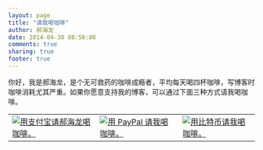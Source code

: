 ```yaml
---
layout: page
title: "请我喝咖啡"
author: 郝海龙
date: 2014-04-30 08:56:08
comments: true
sharing: true
footer: true
---
```


你好，我是郝海龙，是个无可救药的咖啡成瘾者，平均每天喝四杯咖啡，写博客时咖啡消耗尤其严重。如果你愿意支持我的博客，可以通过下面三种方式请我喝咖啡。
<center><table>
<tbody>
<tr>
<td><a href="http://s.olo.la/MPHc"><img class="aligncenter" src="http://haohailong.net/wp-content/uploads/2014/04/pay-btn-alipay.png" alt="用支付宝请郝海龙喝咖啡。" /></a></td>
<td><a href="https://www.paypal.com/cgi-bin/webscr?cmd=_xclick&amp;business=haohailong%40gmail%2ecom&amp;lc=GB&amp;item_name=Buy%20Hailong%20Coffee&amp;amount=5%2e00&amp;currency_code=USD&amp;button_subtype=services&amp;bn=PP%2dBuyNowBF%3abtn_paynow_LG%2egif%3aNonHosted"><img class="aligncenter" src="http://haohailong.net/wp-content/uploads/2014/04/pay_paypal.png" alt="用 PayPal 请我喝咖啡。" name="submit" border="0" /></a></td>
<td><a href="http://s.olo.la/1ryF" target="_blank"><img class="aligncenter" src="http://haohailong.net/wp-content/uploads/2014/04/pay_btc_btn_cn.png" alt="用比特币请我喝咖啡。" /></a></td>
</tr>
</tbody>
</table>
</center>